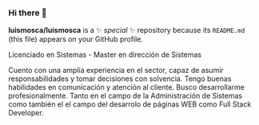### Hi there 👋


**luismosca/luismosca** is a ✨ _special_ ✨ repository because its `README.md` (this file) appears on your GitHub profile.

Licenciado en Sistemas - Master en dirección de Sistemas

Cuento con una amplia experiencia en el sector, capaz de asumir responsabilidades y tomar decisiones con solvencia. Tengo buenas habilidades en comunicación y atención al cliente. Busco desarrollarme profesionalmente. Tanto en el campo de la Administración de Sistemas como también el el campo del desarrolo de páginas WEB como Full Stack Developer.
